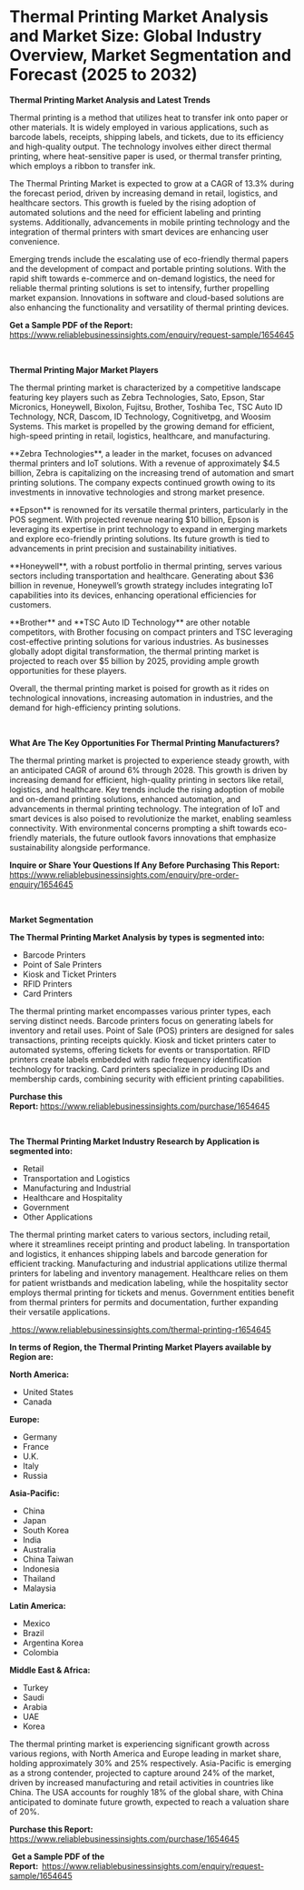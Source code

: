 <p><h1>Thermal Printing Market Analysis and Market Size: Global Industry Overview, Market Segmentation and Forecast (2025 to 2032)</h1></p><p><strong>Thermal Printing Market Analysis and Latest Trends</strong></p>
<p><p>Thermal printing is a method that utilizes heat to transfer ink onto paper or other materials. It is widely employed in various applications, such as barcode labels, receipts, shipping labels, and tickets, due to its efficiency and high-quality output. The technology involves either direct thermal printing, where heat-sensitive paper is used, or thermal transfer printing, which employs a ribbon to transfer ink.</p><p>The Thermal Printing Market is expected to grow at a CAGR of 13.3% during the forecast period, driven by increasing demand in retail, logistics, and healthcare sectors. This growth is fueled by the rising adoption of automated solutions and the need for efficient labeling and printing systems. Additionally, advancements in mobile printing technology and the integration of thermal printers with smart devices are enhancing user convenience.</p><p>Emerging trends include the escalating use of eco-friendly thermal papers and the development of compact and portable printing solutions. With the rapid shift towards e-commerce and on-demand logistics, the need for reliable thermal printing solutions is set to intensify, further propelling market expansion. Innovations in software and cloud-based solutions are also enhancing the functionality and versatility of thermal printing devices.</p></p>
<p><strong>Get a Sample PDF of the Report:&nbsp;</strong> <a href="https://www.reliablebusinessinsights.com/enquiry/request-sample/1654645?utm_campaign=2306&utm_medium=2&utm_source=Github&utm_content=ia&utm_term=18042025&utm_id=thermal-printing">https://www.reliablebusinessinsights.com/enquiry/request-sample/1654645</a></p>
<p>&nbsp;</p>
<p><strong>Thermal Printing Major Market Players</strong></p>
<p><p>The thermal printing market is characterized by a competitive landscape featuring key players such as Zebra Technologies, Sato, Epson, Star Micronics, Honeywell, Bixolon, Fujitsu, Brother, Toshiba Tec, TSC Auto ID Technology, NCR, Dascom, ID Technology, Cognitivetpg, and Woosim Systems. This market is propelled by the growing demand for efficient, high-speed printing in retail, logistics, healthcare, and manufacturing.</p><p>**Zebra Technologies**, a leader in the market, focuses on advanced thermal printers and IoT solutions. With a revenue of approximately $4.5 billion, Zebra is capitalizing on the increasing trend of automation and smart printing solutions. The company expects continued growth owing to its investments in innovative technologies and strong market presence.</p><p>**Epson** is renowned for its versatile thermal printers, particularly in the POS segment. With projected revenue nearing $10 billion, Epson is leveraging its expertise in print technology to expand in emerging markets and explore eco-friendly printing solutions. Its future growth is tied to advancements in print precision and sustainability initiatives.</p><p>**Honeywell**, with a robust portfolio in thermal printing, serves various sectors including transportation and healthcare. Generating about $36 billion in revenue, Honeywell’s growth strategy includes integrating IoT capabilities into its devices, enhancing operational efficiencies for customers.</p><p>**Brother** and **TSC Auto ID Technology** are other notable competitors, with Brother focusing on compact printers and TSC leveraging cost-effective printing solutions for various industries. As businesses globally adopt digital transformation, the thermal printing market is projected to reach over $5 billion by 2025, providing ample growth opportunities for these players. </p><p>Overall, the thermal printing market is poised for growth as it rides on technological innovations, increasing automation in industries, and the demand for high-efficiency printing solutions.</p></p>
<p>&nbsp;</p>
<p><strong>What Are The Key Opportunities For Thermal Printing Manufacturers?</strong></p>
<p><p>The thermal printing market is projected to experience steady growth, with an anticipated CAGR of around 6% through 2028. This growth is driven by increasing demand for efficient, high-quality printing in sectors like retail, logistics, and healthcare. Key trends include the rising adoption of mobile and on-demand printing solutions, enhanced automation, and advancements in thermal printing technology. The integration of IoT and smart devices is also poised to revolutionize the market, enabling seamless connectivity. With environmental concerns prompting a shift towards eco-friendly materials, the future outlook favors innovations that emphasize sustainability alongside performance.</p></p>
<p><strong>Inquire or Share Your Questions If Any Before Purchasing This Report:</strong> <a href="https://www.reliablebusinessinsights.com/enquiry/pre-order-enquiry/1654645?utm_campaign=2306&utm_medium=2&utm_source=Github&utm_content=ia&utm_term=18042025&utm_id=thermal-printing">https://www.reliablebusinessinsights.com/enquiry/pre-order-enquiry/1654645</a></p>
<p>&nbsp;</p>
<p><strong>Market Segmentation</strong></p>
<p><strong>The Thermal Printing Market Analysis by types is segmented into:</strong></p>
<p><ul><li>Barcode Printers</li><li>Point of Sale Printers</li><li>Kiosk and Ticket Printers</li><li>RFID Printers</li><li>Card Printers</li></ul></p>
<p><p>The thermal printing market encompasses various printer types, each serving distinct needs. Barcode printers focus on generating labels for inventory and retail uses. Point of Sale (POS) printers are designed for sales transactions, printing receipts quickly. Kiosk and ticket printers cater to automated systems, offering tickets for events or transportation. RFID printers create labels embedded with radio frequency identification technology for tracking. Card printers specialize in producing IDs and membership cards, combining security with efficient printing capabilities.</p></p>
<p><strong>Purchase this Report:&nbsp;</strong><a href="https://www.reliablebusinessinsights.com/purchase/1654645?utm_campaign=2306&utm_medium=2&utm_source=Github&utm_content=ia&utm_term=18042025&utm_id=thermal-printing">https://www.reliablebusinessinsights.com/purchase/1654645</a></p>
<p>&nbsp;</p>
<p><strong>The Thermal Printing Market Industry Research by Application is segmented into:</strong></p>
<p><ul><li>Retail</li><li>Transportation and Logistics</li><li>Manufacturing and Industrial</li><li>Healthcare and Hospitality</li><li>Government</li><li>Other Applications</li></ul></p>
<p><p>The thermal printing market caters to various sectors, including retail, where it streamlines receipt printing and product labeling. In transportation and logistics, it enhances shipping labels and barcode generation for efficient tracking. Manufacturing and industrial applications utilize thermal printers for labeling and inventory management. Healthcare relies on them for patient wristbands and medication labeling, while the hospitality sector employs thermal printing for tickets and menus. Government entities benefit from thermal printers for permits and documentation, further expanding their versatile applications.</p></p>
<p><a href="https://www.reliablebusinessinsights.com/thermal-printing-r1654645?utm_campaign=2306&utm_medium=2&utm_source=Github&utm_content=ia&utm_term=18042025&utm_id=thermal-printing">&nbsp;https://www.reliablebusinessinsights.com/thermal-printing-r1654645</a></p>
<p><strong>In terms of Region, the Thermal Printing Market Players available by Region are:</strong></p>
<p>
    <p> <strong> North America: </strong>
        <ul>
            <li>United States</li>
            <li>Canada</li>
        </ul>
        </p> 
    <p> <strong> Europe: </strong>
        <ul>
            <li>Germany</li>
            <li>France</li>
            <li>U.K.</li>
            <li>Italy</li>
            <li>Russia</li>
        </ul>
        </p> 
    <p> <strong> Asia-Pacific: </strong>
        <ul>
            <li>China</li>
            <li>Japan</li>
            <li>South Korea</li>
            <li>India</li>
            <li>Australia</li>
            <li>China Taiwan</li>
            <li>Indonesia</li>
            <li>Thailand</li>
            <li>Malaysia</li>
        </ul>
        </p> 
    <p> <strong> Latin America: </strong>
        <ul>
            <li>Mexico</li>
            <li>Brazil</li>
            <li>Argentina Korea</li>
            <li>Colombia</li>
        </ul>
        </p> 
    <p> <strong> Middle East & Africa: </strong>
        <ul>
            <li>Turkey</li>
            <li>Saudi</li>
            <li>Arabia</li>
            <li>UAE</li>
            <li>Korea</li>
        </ul>
    </p>
    </p>
<p><p>The thermal printing market is experiencing significant growth across various regions, with North America and Europe leading in market share, holding approximately 30% and 25% respectively. Asia-Pacific is emerging as a strong contender, projected to capture around 24% of the market, driven by increased manufacturing and retail activities in countries like China. The USA accounts for roughly 18% of the global share, with China anticipated to dominate future growth, expected to reach a valuation share of 20%.</p></p>
<p><strong>Purchase this Report: </strong><a href="https://www.reliablebusinessinsights.com/purchase/1654645?utm_campaign=2306&utm_medium=2&utm_source=Github&utm_content=ia&utm_term=18042025&utm_id=thermal-printing">https://www.reliablebusinessinsights.com/purchase/1654645</a></p>
<p>&nbsp;<strong>Get a Sample PDF of the Report:&nbsp;&nbsp;</strong><a href="https://www.reliablebusinessinsights.com/enquiry/request-sample/1654645?utm_campaign=2306&utm_medium=2&utm_source=Github&utm_content=ia&utm_term=18042025&utm_id=thermal-printing">https://www.reliablebusinessinsights.com/enquiry/request-sample/1654645</a></p>
<p><strong></strong></p>
<p><p></p><p></p><p></p></p>